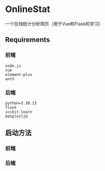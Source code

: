 # OnlineStat
一个在线统计分析网页（用于Vue和Flask的学习）

## Requirements

### 前端

```
node.js
vue
element-plus
antV
```

### 后端

```
python=3.10.13
flask
scikit-learn
matplotlib
```

## 启动方法

### 前端

### 后端
